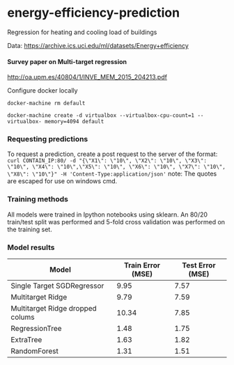 # energy-efficiency-prediction
Regression for heating and cooling load of buildings


Data:
https://archive.ics.uci.edu/ml/datasets/Energy+efficiency

#### Survey paper on Multi-target regression
http://oa.upm.es/40804/1/INVE_MEM_2015_204213.pdf

Configure docker locally

`docker-machine rm default`

`docker-machine create -d virtualbox --virtualbox-cpu-count=1 --virtualbox-
memory=4094 default
`

### Requesting predictions
To request a prediction, create a post request to the server of the format:
`curl CONTAIN_IP:80/ -d "{\"X1\": \"10\", \"X2\": \"10\", \"X3\": \"10\", \"X4\": \"10\",\"X5\": \"10\", \"X6\": \"10\", \"X7\": \"10\", \"X8\": \"10\"}" -H 'Content-Type:application/json'`
note: The quotes are escaped for use on windows cmd.
### Training methods
All models were trained in Ipython notebooks using sklearn.
An 80/20 train/test split was performed and 5-fold cross validation was performed on the training set.

### Model results

| Model | Train Error (MSE) | Test Error (MSE) |
|-------|-------------------|------------------|
|Single Target SGDRegressor |9.95 |7.57                  |
|Multitarget Ridge|9.79|7.59|
|Multitarget Ridge dropped colums|10.34|7.85|
|RegressionTree|1.48|1.75|
|ExtraTree| 1.63|1.82|
|RandomForest|1.31|1.51|